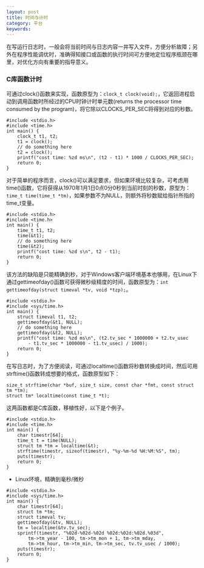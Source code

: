 ```yaml
---
layout: post
title: 时间与计时
category: 平台
keywords:
---
```


在写运行日志时，一般会将当前时间与日志内容一并写入文件，方便分析故障；另外在程序性能调优时，准确得知接口或函数的执行时间可方便地定位程序瓶颈在哪里，对优化方向有重要的指导意义。

### C库函数计时

可通过clock()函数来实现，函数原型为：`clock_t clock(void);`，它返回进程启动到调用函数时所经过的CPU时钟计时单元数(returns the processor time consumed by the program)，将它除以CLOCKS_PER_SEC将得到对应的秒数。

```
#include <stdio.h>
#include <time.h>
int main() {
    clock_t t1, t2;
    t1 = clock();
    // do something here
    t2 = clock();
    printf("cost time: %zd ms\n", (t2 - t1) * 1000 / CLOCKS_PER_SEC);
    return 0;
}
```

对于简单的程序而言，clock()可以满足要求，但如果环境比较复杂，可考虑用time()函数，它将获得从1970年1月1日0点0分0秒到当前时刻的秒数，原型为：`time_t time(time_t *tm)`，如果参数不为NULL，则额外将秒数赋给指针所指的time_t变量。

```
#include <stdio.h>
#include <time.h>
int main() {
    time_t t1, t2;
    time(&t1);
    // do something here
    time(&t2);
    printf("cost time: %zd s\n", t2 - t1);
    return 0;
}
```

该方法的缺陷是只能精确到秒，对于Windows客户端环境基本也够用，在Linux下通过gettimeofday()函数可获得微秒级精度的时间，函数原型为：`int gettimeofday(struct timeval *tv, void *tzp);`。

```
#include <stdio.h>
#include <sys/time.h>
int main() {
    struct timeval t1, t2;
    gettimeofday(&t1, NULL);
    // do something here
    gettimeofday(&t2, NULL);
    printf("cost time: %zd ms\n", (t2.tv_sec * 1000000 + t2.tv_usec
        - t1.tv_sec * 1000000 - t1.tv_usec) / 1000);
    return 0;
}
```

在写日志时，为了方便阅读，可通过localtime()函数将秒数转换成时间，然后可用strftime()函数转成想要的格式，函数原型如下：

```
size_t strftime(char *buf, size_t size, const char *fmt, const struct tm *tm);
struct tm* localtime(const time_t *t);
```

这两函数都是C库函数，移植性好，以下是个例子。

```
#include <stdio.h>
#include <time.h>
int main() {
    char timestr[64];
    time_t t = time(NULL);
    struct tm *tm = localtime(&t);
    strftime(timestr, sizeof(timestr), "%y-%m-%d %H:%M:%S", tm);
    puts(timestr);
    return 0;
}
```

- Linux环境，精确到毫秒/微秒

```
#include <stdio.h>
#include <sys/time.h>
int main() {
    char timestr[64];
    struct tm *tm;
    struct timeval tv;
    gettimeofday(&tv, NULL);
    tm = localtime(&tv.tv_sec);
    sprintf(timestr, "%02d-%02d-%02d %02d:%02d:%02d.%03d",
        tm->tm_year - 100, tm->tm_mon + 1, tm->tm_mday,
        tm->tm_hour, tm->tm_min, tm->tm_sec, tv.tv_usec / 1000);
    puts(timestr);
    return 0;
}
```

